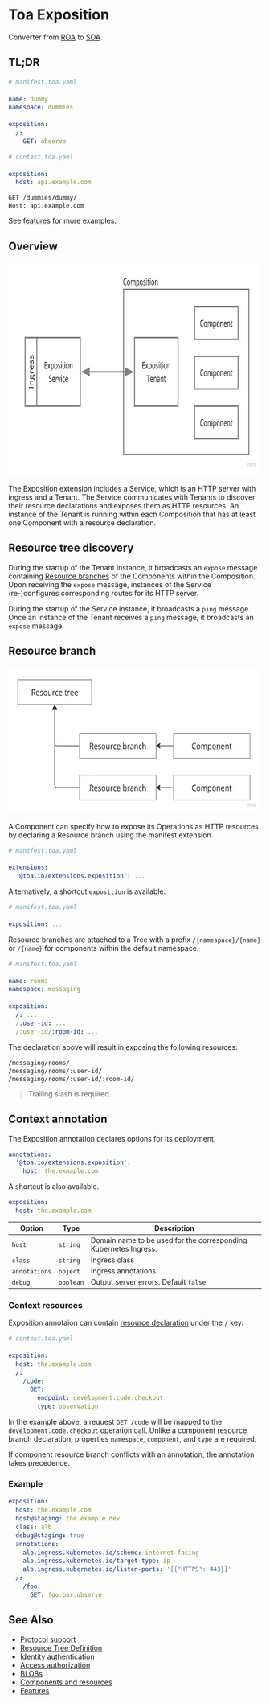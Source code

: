 # Toa Exposition

Converter from [ROA](https://en.wikipedia.org/wiki/Resource-oriented_architecture)
to [SOA](https://en.wikipedia.org/wiki/Service-oriented_architecture).

## TL;DR

```yaml
# manifest.toa.yaml

name: dummy
namespace: dummies

exposition:
  /:
    GET: observe
```

```yaml
# context.toa.yaml

exposition:
  host: api.example.com
```

```http
GET /dummies/dummy/
Host: api.example.com
```

See [features](features) for more examples.

## Overview

<a href="https://miro.com/app/board/uXjVOoy0ImU=/?moveToWidget=3458764555658883997&cot=14">
    <picture>
        <source media="(prefers-color-scheme: dark)" srcset="./documentation/.assets/overview-dark.jpg">
        <img alt="Exposition" width="800" height="427" src="./documentation/.assets/overview-light.jpg">
    </picture>
</a>

The Exposition extension includes a Service, which is an HTTP server with ingress and a Tenant.
The Service communicates with Tenants to discover their resource declarations and exposes them as
HTTP resources.
An instance of the Tenant is running within each Composition that has at least one Component with a
resource
declaration.

## Resource tree discovery

During the startup of the Tenant instance, it broadcasts an `expose` message
containing [Resource branches](#resource-branch)
of the Components within the Composition. Upon receiving the `expose` message, instances of the
Service (re-)configures
corresponding routes for its HTTP server.

During the startup of the Service instance, it broadcasts a `ping` message. Once an instance of the
Tenant receives
a `ping` message, it broadcasts an `expose` message.

## Resource branch

<a href="">
  <picture>
    <source media="(prefers-color-scheme: dark)" srcset="documentation/.assets/rtd-dark.jpg">
    <img alt="IA3" width="600" height="293" src="documentation/.assets/rtd-light.jpg">
  </picture>
</a>

A Component can specify how to expose its Operations as HTTP resources by declaring a Resource
branch using the manifest extension.

```yaml
# manifest.toa.yaml

extensions:
  '@toa.io/extensions.exposition': ...
```

Alternatively, a shortcut `exposition` is available:

```yaml
# manifest.toa.yaml

exposition: ...
```

Resource branches are attached to a Tree with a prefix `/{namespace}/{name}` or `/{name}` for
components within the default namespace.

```yaml
# manifest.toa.yaml

name: rooms
namespace: messaging

exposition:
  /: ...
  /:user-id: ...
  /:user-id/:room-id: ...
```

The declaration above will result in exposing the following resources:

```
/messaging/rooms/
/messaging/rooms/:user-id/
/messaging/rooms/:user-id/:room-id/
```

> Trailing slash is required.

## Context annotation

The Exposition annotation declares options for its deployment.

```yaml
annotations:
  '@toa.io/extensions.exposition':
    host: the.exmaple.com
```

A shortcut is also available.

```yaml
exposition:
  host: the.example.com
```

| Option        | Type      | Description                                                      |
|---------------|-----------|------------------------------------------------------------------|
| `host`        | `string`  | Domain name to be used for the corresponding Kubernetes Ingress. |
| `class`       | `string`  | Ingress class                                                    |
| `annotations` | `object`  | Ingress annotations                                              |
| `debug`       | `boolean` | Output server errors. Default `false`.                           |

### Context resources

Exposition annotaion can contain [resource declaration](documentation/tree.md) under the `/` key.

```yaml
# context.toa.yaml

exposition:
  host: the.example.com
  /:
    /code:
      GET:
        endpoint: development.code.checkout
        type: observation
```

In the example above, a request `GET /code` will be mapped to the `development.code.checkout`
operation call.
Unlike a component resource branch declaration, properties `namespace`, `component`, and `type` are
required.

If component resource branch conflicts with an annotation, the annotation takes precedence.

### Example

```yaml
exposition:
  host: the.example.com
  host@staging: the.example.dev
  class: alb
  debug@staging: true
  annotations:
    alb.ingress.kubernetes.io/scheme: internet-facing
    alb.ingress.kubernetes.io/target-type: ip
    alb.ingress.kubernetes.io/listen-ports: '[{"HTTPS": 443}]'
  /:
    /foo:
      GET: foo.bar.observe
```

## See Also

- [Protocol support](documentation/protocol.md)
- [Resource Tree Definition](documentation/tree.md)
- [Identity authentication](documentation/identity.md)
- [Access authorization](documentation/access.md)
- [BLOBs](documentation/octets.md)
- [Components and resources](documentation/components.md)
- [Features](features)
